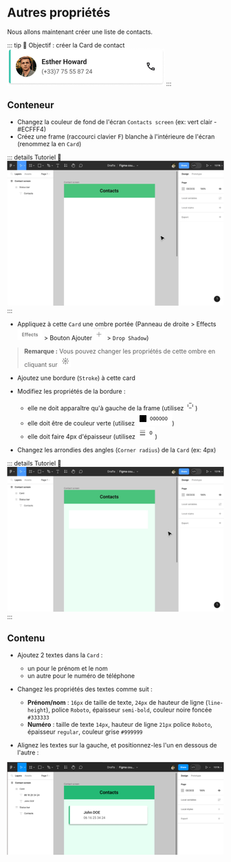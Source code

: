# Autres propriétés

Nous allons maintenant créer une liste de contacts. 

::: tip 🎯 Objectif : créer la Card de contact 
![contact card frame](../../../assets/img/figma/theory/ui-components/properties/contact-card-frame.png)
:::

## Conteneur

- Changez la couleur de fond de l'écran `Contacts screen` (ex: vert clair - #ECFFF4)
- Créez une frame (raccourci clavier <kbd>F</kbd>) blanche à l'intérieure de l'écran (renommez la en `Card`)

::: details Tutoriel 🎥
![create card frame](../../../assets/img/figma/theory/ui-components/properties/create-card-frame.gif)
:::

- Appliquez à cette `Card` une ombre portée (Panneau de droite > Effects ![design panel effects section](../../../assets/img/figma/theory/ui-components/properties/design-panel-effects-section.png) > Bouton Ajouter ![design panel add button](../../../assets/img/figma/theory/ui-components/properties/design-panel-add-button.png) > `Drop Shadow`)

> **Remarque :** Vous pouvez changer les propriétés de cette ombre en cliquant sur ![effect properties button](../../../assets/img/figma/theory/ui-components/properties/effect-properties-button.png)

- Ajoutez une bordure (`Stroke`) à cette card
- Modifiez les propriétés de la bordure :
    - elle ne doit apparaître qu'à gauche de la frame (utilisez ![stroke side selection](../../../assets/img/figma/theory/ui-components/properties/stroke-side-selection.png))
    - elle doit être de couleur verte (utilisez ![stroke color selection](../../../assets/img/figma/theory/ui-components/properties/stroke-color-selection.png))
    - elle doit faire 4px d'épaisseur (utilisez ![stroke weight selection](../../../assets/img/figma/theory/ui-components/properties/stroke-weight-selection.png))

- Changez les arrondies des angles (`Corner radius`) de la `Card` (ex: 4px)

::: details Tutoriel 🎥
![properties card frame](../../../assets/img/figma/theory/ui-components/properties/properties-card-frame.gif)
:::

## Contenu


- Ajoutez 2 textes dans la `Card` :
    - un pour le prénom et le nom
    - un autre pour le numéro de téléphone

- Changez les propriétés des textes comme suit :
    - **Prénom/nom** : `16px` de taille de texte, `24px` de hauteur de ligne (`line-height`), police `Roboto`, épaisseur `semi-bold`, couleur noire foncée `#333333`
    - **Numéro** : taille de texte `14px`, hauteur de ligne `21px` police `Roboto`, épaisseur `regular`, couleur grise `#999999`

- Alignez les textes sur la gauche, et positionnez-les l'un en dessous de l'autre :

![create card name number](../../../assets/img/figma/theory/ui-components/properties/create-card-name-number.png)